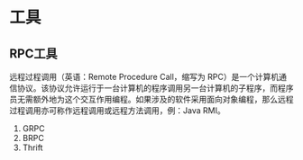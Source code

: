 # 工具

## RPC工具

远程过程调用（英语：Remote Procedure Call，缩写为 RPC）是一个计算机通信协议。该协议允许运行于一台计算机的程序调用另一台计算机的子程序，而程序员无需额外地为这个交互作用编程。如果涉及的软件采用面向对象编程，那么远程过程调用亦可称作远程调用或远程方法调用，例：Java RMI。

1. GRPC
2. BRPC
3. Thrift
